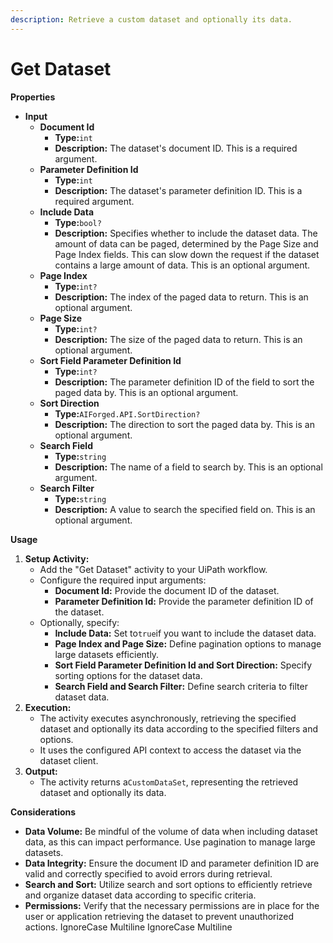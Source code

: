 ```yaml
---
description: Retrieve a custom dataset and optionally its data.
---
```


# Get Dataset

**Properties**

* **Input**
  * **Document Id**
    * **Type:**`int`
    * **Description:** The dataset's document ID. This is a required argument.
  * **Parameter Definition Id**
    * **Type:**`int`
    * **Description:** The dataset's parameter definition ID. This is a required argument.
  * **Include Data**
    * **Type:**`bool?`
    * **Description:** Specifies whether to include the dataset data. The amount of data can be paged, determined by the Page Size and Page Index fields. This can slow down the request if the dataset contains a large amount of data. This is an optional argument.
  * **Page Index**
    * **Type:**`int?`
    * **Description:** The index of the paged data to return. This is an optional argument.
  * **Page Size**
    * **Type:**`int?`
    * **Description:** The size of the paged data to return. This is an optional argument.
  * **Sort Field Parameter Definition Id**
    * **Type:**`int?`
    * **Description:** The parameter definition ID of the field to sort the paged data by. This is an optional argument.
  * **Sort Direction**
    * **Type:**`AIForged.API.SortDirection?`
    * **Description:** The direction to sort the paged data by. This is an optional argument.
  * **Search Field**
    * **Type:**`string`
    * **Description:** The name of a field to search by. This is an optional argument.
  * **Search Filter**
    * **Type:**`string`
    * **Description:** A value to search the specified field on. This is an optional argument.

**Usage**

1. **Setup Activity:**
   * Add the "Get Dataset" activity to your UiPath workflow.
   * Configure the required input arguments:
     * **Document Id:** Provide the document ID of the dataset.
     * **Parameter Definition Id:** Provide the parameter definition ID of the dataset.
   * Optionally, specify:
     * **Include Data:** Set to`true`if you want to include the dataset data.
     * **Page Index and Page Size:** Define pagination options to manage large datasets efficiently.
     * **Sort Field Parameter Definition Id and Sort Direction:** Specify sorting options for the dataset data.
     * **Search Field and Search Filter:** Define search criteria to filter dataset data.
2. **Execution:**
   * The activity executes asynchronously, retrieving the specified dataset and optionally its data according to the specified filters and options.
   * It uses the configured API context to access the dataset via the dataset client.
3. **Output:**
   * The activity returns a`CustomDataSet`, representing the retrieved dataset and optionally its data.

**Considerations**

* **Data Volume:** Be mindful of the volume of data when including dataset data, as this can impact performance. Use pagination to manage large datasets.
* **Data Integrity:** Ensure the document ID and parameter definition ID are valid and correctly specified to avoid errors during retrieval.
* **Search and Sort:** Utilize search and sort options to efficiently retrieve and organize dataset data according to specific criteria.
* **Permissions:** Verify that the necessary permissions are in place for the user or application retrieving the dataset to prevent unauthorized actions.
 IgnoreCase Multiline IgnoreCase Multiline
